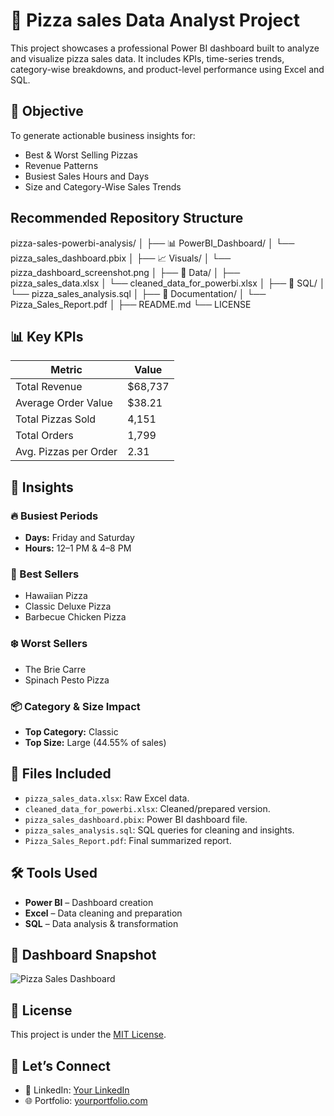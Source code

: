 # 🍕 Pizza sales Data Analyst Project

This project showcases a professional Power BI dashboard built to analyze and visualize pizza sales data. It includes KPIs, time-series trends, category-wise breakdowns, and product-level performance using Excel and SQL.

## 🎯 Objective

To generate actionable business insights for:
- Best & Worst Selling Pizzas
- Revenue Patterns
- Busiest Sales Hours and Days
- Size and Category-Wise Sales Trends

##  Recommended Repository Structure

pizza-sales-powerbi-analysis/
│
├── 📊 PowerBI_Dashboard/
│   └── pizza_sales_dashboard.pbix
│
├── 📈 Visuals/
│   └── pizza_dashboard_screenshot.png
│
├── 📂 Data/
│   ├── pizza_sales_data.xlsx
│   └── cleaned_data_for_powerbi.xlsx
│
├── 📜 SQL/
│   └── pizza_sales_analysis.sql
│
├── 📘 Documentation/
│   └── Pizza_Sales_Report.pdf
│
├── README.md
└── LICENSE

## 📊 Key KPIs

| Metric                   | Value    |
|--------------------------|----------|
| Total Revenue            | $68,737  |
| Average Order Value      | $38.21   |
| Total Pizzas Sold        | 4,151    |
| Total Orders             | 1,799    |
| Avg. Pizzas per Order    | 2.31     |

## 🧠 Insights

### 🔥 Busiest Periods
- **Days:** Friday and Saturday
- **Hours:** 12–1 PM & 4–8 PM

### 🍕 Best Sellers
- Hawaiian Pizza
- Classic Deluxe Pizza
- Barbecue Chicken Pizza

### ❄️ Worst Sellers
- The Brie Carre
- Spinach Pesto Pizza

### 📦 Category & Size Impact
- **Top Category:** Classic
- **Top Size:** Large (44.55% of sales)

## 📂 Files Included

- `pizza_sales_data.xlsx`: Raw Excel data.
- `cleaned_data_for_powerbi.xlsx`: Cleaned/prepared version.
- `pizza_sales_dashboard.pbix`: Power BI dashboard file.
- `pizza_sales_analysis.sql`: SQL queries for cleaning and insights.
- `Pizza_Sales_Report.pdf`: Final summarized report.

## 🛠 Tools Used
- **Power BI** – Dashboard creation
- **Excel** – Data cleaning and preparation
- **SQL** – Data analysis & transformation

## 📸 Dashboard Snapshot

![Pizza Sales Dashboard](Visuals/pizza_dashboard_screenshot.png)

## 📄 License
This project is under the [MIT License](LICENSE).

## 🤝 Let’s Connect

- 🔗 LinkedIn: [Your LinkedIn](https://www.linkedin.com/in/your-profile)
- 🌐 Portfolio: [yourportfolio.com](https://yourportfolio.com)


